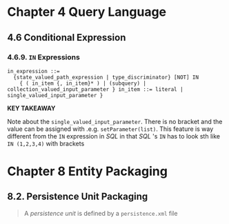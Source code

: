 # Chapter 4 Query Language
## 4.6 Conditional Expression
### 4.6.9. `IN` Expressions
```
in_expression ::=
  {state_valued_path_expression | type_discriminator} [NOT] IN
    { ( in_item {, in_item}* ) | (subquery) | collection_valued_input_parameter } in_item ::= literal | single_valued_input_parameter }
```
**KEY TAKEAWAY**

Note about the `single_valued_input_parameter`. There is no bracket and the value can be assigned with .e.g. `setParameter(list)`. This feature is way different from the `IN` expression in *SQL* in that *SQL* 's `IN` has to look sth like `IN (1,2,3,4)` with brackets

# Chapter 8 Entity Packaging
## 8.2. Persistence Unit Packaging
> A *persistence unit* is defined by a `persistence.xml` file

